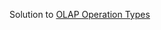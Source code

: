 Solution to [OLAP Operation Types](https://www.hackerrank.com/challenges/olap-operation-types-2/problem)